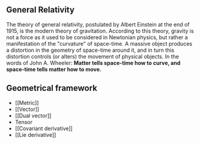 ## General Relativity

The theory of general relativity, postulated by Albert Einstein at the end of 1915, is the modern theory of gravitation. According to this theory, gravity is not a force as it used to be considered in Newtonian physics, but rather a manifestation of the "curvature" of space-time. A massive object produces a distortion in the geometry of space-time around it, and in turn this distortion controls (or alters) the movement of physical objects. In the words of John A. Wheeler: **Matter tells space-time how to curve, and space-time tells matter how to move.**

## Geometrical framework

- [[Metric]]
- [[Vector]]
- [[Dual vector]]
- Tensor
- [[Covariant derivative]]
- [[Lie derivative]]